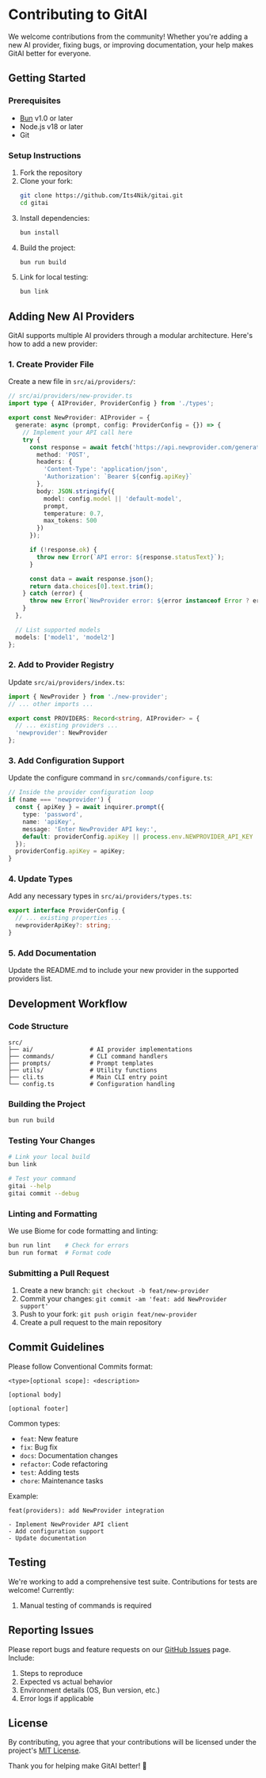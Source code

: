 # Contributing to GitAI

We welcome contributions from the community! Whether you're adding a new AI provider, fixing bugs, or improving documentation, your help makes GitAI better for everyone.

## Getting Started

### Prerequisites
- [Bun](https://bun.sh) v1.0 or later
- Node.js v18 or later
- Git

### Setup Instructions
1. Fork the repository
2. Clone your fork:
   ```bash
   git clone https://github.com/Its4Nik/gitai.git
   cd gitai
   ```
3. Install dependencies:
   ```bash
   bun install
   ```
4. Build the project:
   ```bash
   bun run build
   ```
5. Link for local testing:
   ```bash
   bun link
   ```

## Adding New AI Providers

GitAI supports multiple AI providers through a modular architecture. Here's how to add a new provider:

### 1. Create Provider File
Create a new file in `src/ai/providers/`:
```typescript
// src/ai/providers/new-provider.ts
import type { AIProvider, ProviderConfig } from './types';

export const NewProvider: AIProvider = {
  generate: async (prompt, config: ProviderConfig = {}) => {
    // Implement your API call here
    try {
      const response = await fetch('https://api.newprovider.com/generate', {
        method: 'POST',
        headers: {
          'Content-Type': 'application/json',
          'Authorization': `Bearer ${config.apiKey}`
        },
        body: JSON.stringify({
          model: config.model || 'default-model',
          prompt,
          temperature: 0.7,
          max_tokens: 500
        })
      });

      if (!response.ok) {
        throw new Error(`API error: ${response.statusText}`);
      }

      const data = await response.json();
      return data.choices[0].text.trim();
    } catch (error) {
      throw new Error(`NewProvider error: ${error instanceof Error ? error.message : error}`);
    }
  },

  // List supported models
  models: ['model1', 'model2']
};
```

### 2. Add to Provider Registry
Update `src/ai/providers/index.ts`:
```typescript
import { NewProvider } from './new-provider';
// ... other imports ...

export const PROVIDERS: Record<string, AIProvider> = {
  // ... existing providers ...
  'newprovider': NewProvider
};
```

### 3. Add Configuration Support
Update the configure command in `src/commands/configure.ts`:
```typescript
// Inside the provider configuration loop
if (name === 'newprovider') {
  const { apiKey } = await inquirer.prompt({
    type: 'password',
    name: 'apiKey',
    message: 'Enter NewProvider API key:',
    default: providerConfig.apiKey || process.env.NEWPROVIDER_API_KEY || ''
  });
  providerConfig.apiKey = apiKey;
}
```

### 4. Update Types
Add any necessary types in `src/ai/providers/types.ts`:
```typescript
export interface ProviderConfig {
  // ... existing properties ...
  newproviderApiKey?: string;
}
```

### 5. Add Documentation
Update the README.md to include your new provider in the supported providers list.

## Development Workflow

### Code Structure
```
src/
├── ai/                # AI provider implementations
├── commands/          # CLI command handlers
├── prompts/           # Prompt templates
├── utils/             # Utility functions
├── cli.ts             # Main CLI entry point
└── config.ts          # Configuration handling
```

### Building the Project
```bash
bun run build
```

### Testing Your Changes
```bash
# Link your local build
bun link

# Test your command
gitai --help
gitai commit --debug
```

### Linting and Formatting
We use Biome for code formatting and linting:
```bash
bun run lint    # Check for errors
bun run format  # Format code
```

### Submitting a Pull Request
1. Create a new branch: `git checkout -b feat/new-provider`
2. Commit your changes: `git commit -am 'feat: add NewProvider support'`
3. Push to your fork: `git push origin feat/new-provider`
4. Create a pull request to the main repository

## Commit Guidelines
Please follow Conventional Commits format:
```
<type>[optional scope]: <description>

[optional body]

[optional footer]
```

Common types:
- `feat`: New feature
- `fix`: Bug fix
- `docs`: Documentation changes
- `refactor`: Code refactoring
- `test`: Adding tests
- `chore`: Maintenance tasks

Example:
```
feat(providers): add NewProvider integration

- Implement NewProvider API client
- Add configuration support
- Update documentation
```

## Testing

We're working to add a comprehensive test suite. Contributions for tests are welcome! Currently:

1. Manual testing of commands is required

## Reporting Issues
Please report bugs and feature requests on our [GitHub Issues](https://github.com/its4nik/gitai/issues) page. Include:

1. Steps to reproduce
2. Expected vs actual behavior
3. Environment details (OS, Bun version, etc.)
4. Error logs if applicable

## License
By contributing, you agree that your contributions will be licensed under the project's [MIT License](LICENSE).

Thank you for helping make GitAI better! 🚀
